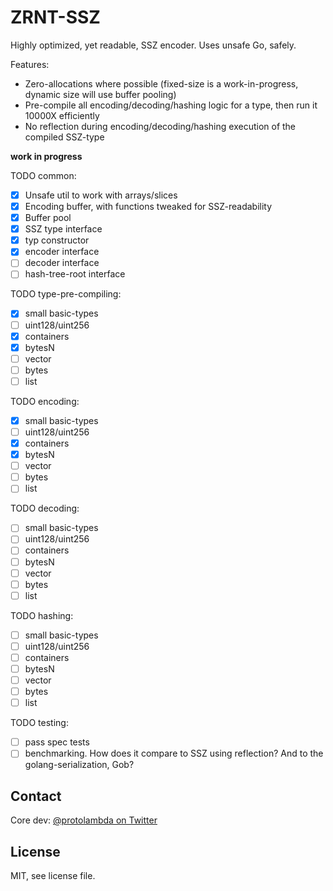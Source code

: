 # ZRNT-SSZ

Highly optimized, yet readable, SSZ encoder. Uses unsafe Go, safely.

Features:
- Zero-allocations where possible (fixed-size is a work-in-progress, dynamic size will use buffer pooling)
- Pre-compile all encoding/decoding/hashing logic for a type, then run it 10000X efficiently
- No reflection during encoding/decoding/hashing execution of the compiled SSZ-type

**work in progress**

TODO common:
- [x] Unsafe util to work with arrays/slices
- [x] Encoding buffer, with functions tweaked for SSZ-readability
- [x] Buffer pool
- [x] SSZ type interface
- [x] typ constructor
- [x] encoder interface
- [ ] decoder interface
- [ ] hash-tree-root interface

TODO type-pre-compiling:
- [x] small basic-types
- [ ] uint128/uint256
- [x] containers
- [x] bytesN
- [ ] vector
- [ ] bytes
- [ ] list

TODO encoding:
- [x] small basic-types
- [ ] uint128/uint256
- [x] containers
- [x] bytesN
- [ ] vector
- [ ] bytes
- [ ] list

TODO decoding:
- [ ] small basic-types
- [ ] uint128/uint256
- [ ] containers
- [ ] bytesN
- [ ] vector
- [ ] bytes
- [ ] list

TODO hashing:
- [ ] small basic-types
- [ ] uint128/uint256
- [ ] containers
- [ ] bytesN
- [ ] vector
- [ ] bytes
- [ ] list

TODO testing:
- [ ] pass spec tests
- [ ] benchmarking. How does it compare to SSZ using reflection? And to the golang-serialization, Gob?

## Contact

Core dev: [@protolambda on Twitter](https://twitter.com/protolambda)

## License

MIT, see license file.

